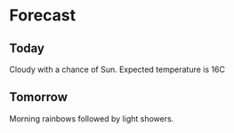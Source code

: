 # Forecast

## Today

Cloudy with a chance of Sun.
Expected temperature is 16C

## Tomorrow

Morning rainbows followed by light showers.
